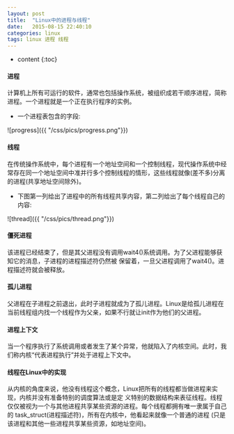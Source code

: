```yaml
---
layout: post
title:  "Linux中的进程与线程"
date:   2015-08-15 22:40:10
categories: linux
tags: linux 进程 线程
---
```


* content
{:toc}



#### 进程
计算机上所有可运行的软件，通常也包括操作系统，被组织成若干顺序进程，简称进程。一个进程就是一个正在执行程序的实例。

* 一个进程表包含的字段:

![progress]({{ "/css/pics/progress.png"}})  


#### 线程
在传统操作系统中，每个进程有一个地址空间和一个控制线程，现代操作系统中经常存在同一个地址空间中准并行多个控制线程的情形，这些线程就像(差不多)分离的进程(共享地址空间除外)。

* 下图第一列给出了进程中的所有线程共享内容，第二列给出了每个线程自己的内容:

![thread]({{ "/css/pics/thread.png"}}) 


#### 僵死进程
该进程已经结束了，但是其父进程没有调用wait4()系统调用。为了父进程能够获知它的消息，子进程的进程描述符仍然被
保留着，一旦父进程调用了wait4()。进程描述符就会被释放。

#### 孤儿进程
父进程在子进程之前退出，此时子进程就成为了孤儿进程。Linux是给孤儿进程在当前线程组内找一个线程作为父亲，如果不行就让init作为他们的父进程。

#### 进程上下文
当一个程序执行了系统调用或者发生了某个异常，他就陷入了内核空间。此时，我们称内核“代表进程执行”并处于进程上下文中。

#### 线程在Linux中的实现
从内核的角度来说，他没有线程这个概念，Linux把所有的线程都当做进程来实现，内核并没有准备特别的调度算法或是定
义特别的数据结构来表征线程。线程仅仅被视为一个与其他进程共享某些资源的进程。每个线程都拥有唯一隶属于自己的
task_struct(进程描述符)，所有在内核中，他看起来就像一个普通的进程
(只是该进程和其他一些进程共享某些资源，如地址空间)。
